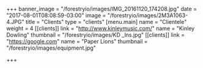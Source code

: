 +++
banner_image = "/forestryio/images/IMG_20161120_174208.jpg"
date = "2017-08-01T08:08:59-03:00"
image = "/forestryio/images/2M3A1063-4.JPG"
title = "Clients"
type = "clients"
[menu.main]
name = "Clientele"
weight = 4
[[clients]]
link = "http://www.kinleymusic.com/"
name = "Kinley Dowling"
thumbnail = "/forestryio/images/KD _lns.jpg"
[[clients]]
link = "https://google.com"
name = "Paper Lions"
thumbnail = "/forestryio/images/equipment.jpg"

+++


